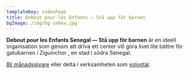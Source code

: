 ```yaml
---
templateKey: indexPage
title: Debout pour les Enfants — Stå upp för barnen
bgImage: /img/bg-index.jpg
---
```

**Debout pour les Enfants Senegal &mdash; Stå upp för barnen** är en ideell organisation som genom att driva ett center vill göra livet lite bättre för gatubarnen i Ziguinchor , en stad i södra Senegal.

<div class='call-to-action'><p><a href='sv/bidrag' class='button'>Bli månadsgivare</a> eller delta i verksamheten som <a href='sv/volontar'>volontär</a>.</p></div>
